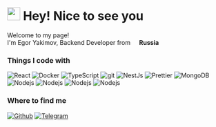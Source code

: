 <h1><img src="https://emojis.slackmojis.com/emojis/images/1531849430/4246/blob-sunglasses.gif?1531849430" width="30"/> Hey! Nice to see you</h1>

<p>Welcome to my page! </br> I'm Egor Yakimov, Backend Developer from <img src="https://emojigraph.org/media/twitter/flag-russia_1f1f7-1f1fa.png" width="13"/><b> Russia</b>
<h3>Things I code with</h3>
<p>
  <img alt="React" src="https://img.shields.io/badge/-React-45b8d8?style=flat-square&logo=react&logoColor=white" />
  <img alt="Docker" src="https://img.shields.io/badge/-Docker-46a2f1?style=flat-square&logo=docker&logoColor=white" />
  <img alt="TypeScript" src="https://img.shields.io/badge/-TypeScript-007ACC?style=flat-square&logo=typescript&logoColor=white" />
  <img alt="git" src="https://img.shields.io/badge/-Git-F05032?style=flat-square&logo=git&logoColor=white" />
  <img alt="NestJs" src="https://img.shields.io/badge/-NestJs-ea2845?style=flat-square&logo=nestjs&logoColor=white" />
  <img alt="Prettier" src="https://img.shields.io/badge/-Prettier-F7B93E?style=flat-square&logo=prettier&logoColor=white" />
  <img alt="MongoDB" src="https://img.shields.io/badge/-MongoDB-13aa52?style=flat-square&logo=mongodb&logoColor=white" />
  <img alt="Nodejs" src="https://img.shields.io/badge/-Nodejs-43853d?style=flat-square&logo=Node.js&logoColor=white" />
  <img alt="Nodejs" src="https://img.shields.io/badge/-Express-43353d?style=flat-square&logo=Express&logoColor=white" />
  <img alt="Nodejs" src="https://img.shields.io/badge/-PostgreSQL-23353d?style=flat-square&logo=PostgreSQL&logoColor=white" />
  <img alt="Nodejs" src="https://img.shields.io/badge/-JavaScript-75313d?style=flat-square&logo=JavaScript&logoColor=white" />
</p>

<h3>Where to find me</h3>
<a href="https://github.com/Waste-arch" target="_blank"><img alt="Github" src="https://img.shields.io/badge/GitHub-%2312100E.svg?&style=for-the-badge&logo=Github&logoColor=white" /></a>
<a href="https://t.me/egoryakimov" target="_blank"><img alt="Telegram" src="https://img.shields.io/badge/Telegram-%129ED9.svg?&style=for-the-badge&logo=Telegram&logoColor=white&color=0088CC" /></a>


